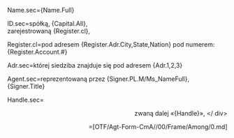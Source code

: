 Name.sec={Name.Full}

ID.sec=spółką, {Capital.All},<br> zarejestrowaną {Register.cl},

Register.cl=pod adresem  {Register.Adr.City,State,Nation} pod numerem:  {Register.Account.#}

Adr.sec=której siedziba znajduje się pod adresem  {Adr.1,2,3}

Agent.sec=reprezentowaną przez {Signer.PL.M/Ms_NameFull}, {Signer.Title}

Handle.sec=<div align="right">zwaną dalej «{Handle}», </ div>

=[OTF/Agt-Form-CmA//00/Frame/Among/0.md]
